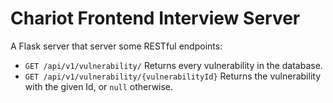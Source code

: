 # Chariot Frontend Interview Server

A Flask server that server some RESTful endpoints:

 - `GET /api/v1/vulnerability/`
Returns every vulnerability in the database.
 - `GET /api/v1/vulnerability/{vulnerabilityId}`
Returns the vulnerability with the given Id, or `null` otherwise.
